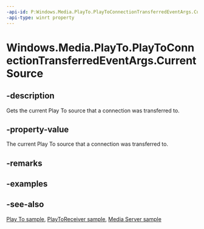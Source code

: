 ```yaml
---
-api-id: P:Windows.Media.PlayTo.PlayToConnectionTransferredEventArgs.CurrentSource
-api-type: winrt property
---
```


<!-- Property syntax
public Windows.Media.PlayTo.PlayToSource CurrentSource { get; }
-->

# Windows.Media.PlayTo.PlayToConnectionTransferredEventArgs.CurrentSource

## -description
Gets the current Play To source that a connection was transferred to.

## -property-value
The current Play To source that a connection was transferred to.

## -remarks


## -examples

## -see-also
[Play To sample](https://github.com/microsoftarchive/msdn-code-gallery-microsoft/tree/master/Official%20Windows%20Platform%20Sample/Windows%208%20app%20samples/%5BC%2B%2B%5D-Windows%208%20app%20samples/C%2B%2B/Windows%208%20app%20samples/Media%20Play%20To%20sample%20(Windows%208)), [PlayToReceiver sample](https://go.microsoft.com/fwlink/p/?linkid=245167), [Media Server sample](https://go.microsoft.com/fwlink/p/?linkid=245168)
